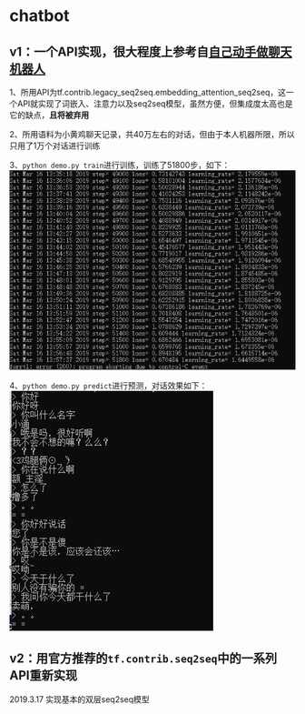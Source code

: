 # chatbot
## v1：一个API实现，很大程度上参考自[自己动手做聊天机器人](http://www.shareditor.com/blogshow?blogId=136)
1、所用API为tf.contrib.legacy_seq2seq.embedding_attention_seq2seq，这一个API就实现了词嵌入、注意力以及seq2seq模型，虽然方便，但集成度太高也是它的缺点，**且将被弃用**  

2、所用语料为小黄鸡聊天记录，共40万左右的对话，但由于本人机器所限，所以只用了1万个对话进行训练

3、`python demo.py train`进行训练，训练了51800步，如下：  
![](chatbot_v1/chatbot_v1_loss.png)

4、`python demo.py predict`进行预测，对话效果如下：  
![](chatbot_v1/chatbot_v1_predict.png)  

## v2：用官方推荐的`tf.contrib.seq2seq`中的一系列API重新实现  
2019.3.17  实现基本的双层seq2seq模型